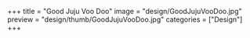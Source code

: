 +++
title = "Good Juju Voo Doo"
image = "design/GoodJujuVooDoo.jpg"
preview = "design/thumb/GoodJujuVooDoo.jpg"
categories = ["Design"]
+++
